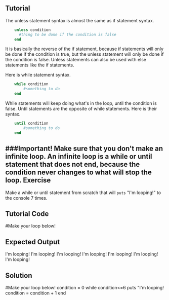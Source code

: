 Tutorial
--------
The unless statement syntax is almost the same as if statement syntax.
```ruby
    unless condition
      #thing to be done if the condition is false
    end
```

It is basically the reverse of the if statement, because if statements will only be done if the condition is true, but the unless statement will only be done if the condition is false. Unless statements can also be used with else statements like the if statements.

Here is while statement syntax.
```ruby
    while condition
        #something to do
    end
```
While statements will keep doing what's in the loop, until the condition is false.
Until statements are the opposite of while statements. Here is their syntax.
```ruby
    until condition
        #something to do
    end
```
###Important!
Make sure that you don't make an **infinite loop**. An infinite loop is a while or until statement that does not end, because the condition never changes to what will stop the loop.
Exercise
--------
Make a while or until statement from scratch that will ```puts``` "I'm looping!" to the console 7 times.

Tutorial Code
-------------
   #Make your loop below!

Expected Output
---------------
I'm looping!
I'm looping!
I'm looping!
I'm looping!
I'm looping!
I'm looping!
I'm looping!

Solution
--------
   #Make your loop below!
condition = 0
while condition<=6
    puts "I'm looping!
    condition = condition + 1
end
